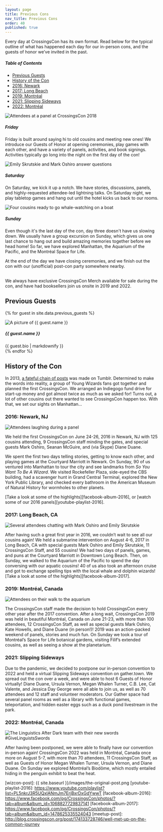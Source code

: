 ```yaml
---
layout: page
title: Previous Cons
nav_title: Previous Cons
order: 40
published: true
---
```


Every day at CrossingsCon has its own format. Read below for the typical outline of what has happened each day for our in-person cons, and the guests of honor we’ve invited in the past.

##### Table of Contents
- [Previous Guests](#previous-guests)
- [History of the Con](#history-of-the-con)
- [2016: Newark](#2016-newark-nj)
- [2017: Long Beach](#2017-long-beach-ca)
- [2019: Montréal](#2019-montréal-canada)
- [2021: Slipping Sideways](#2021-slipping-sideways)
- [2022: Montréal](#2022-montréal-canada)

<div class="card-deck">
  <div class="card">
    <img class="card-img-top" src="{{site.baseurl}}/images/2019new/panel-audience-square.jpg" alt="Attendees at a panel at CrossingsCon 2018">
    <div class="card-body">
      <h5 class="card-title">Friday</h5>
      <p class="card-text">Friday is built around saying hi to old cousins and meeting new ones! We introduce our Guests of Honor at opening ceremonies, play games with each other, and have a variety of panels, activities, and book signings. Activities typically go long into the night on the first day of the con!</p>
    </div>
  </div>
  <div class="card">
    <img class="card-img-top" src="{{site.baseurl}}/images/2019new/invitational-judging-square.jpg" alt="Emily Skrutskie and Mark Oshiro answer questions">
    <div class="card-body">
      <h5 class="card-title">Saturday</h5>
      <p class="card-text">On Saturday, we kick it up a notch. We have stories, discussions, panels, and highly-requested attendee-led lightning talks. On Saturday night, we play tabletop games and hang out until the hotel kicks us back to our rooms.</p>
    </div>
  </div>
  <div class="card">
    <img class="card-img-top" src="{{site.baseurl}}/images/2019new/sunday-bridge-square.jpg" alt="Four cousins ready to go whale-watching on a boat">
    <div class="card-body">
      <h5 class="card-title">Sunday</h5>
      <p class="card-text">Even though it's the last day of the con, day three doesn't have us slowing down. We usually have a group excursion on Sunday, which gives us one last chance to hang out and build amazing memories together before we head home! So far, we have explored Manhattan, the Aquarium of the Pacific, and the Montréal Space for Life.</p>
      <p class="card-text">At the end of the day we have closing ceremonies, and we finish out the con with our (unofficial) post-con party somewhere nearby.</p>
    </div>
  </div>
</div>

<br>
We always have exclusive CrossingsCon Merch available for sale during the con, and have had booksellers join us onsite in 2019 and 2022.


## Previous Guests

<!-- CrossingsCon is proud to welcome our guests of honor for 2022!

If you're not familiar with the works of some of our guests, our staff put together a guide on where to start with each of their respective bibliographies, including some reviews. Take a look at it <a href="{{ site.baseurl }}/pdfs/where_to_start_guests.pdf">here!</a> -->

{% for guest in site.data.previous_guests %}
<div class="row py-3">
  <div class="col-12 col-md-3">
    <img src="{{ site.baseurl }}/images/guests/{{ guest.image }}" alt="A picture of {{ guest.name }}">
  </div>
  <div class="col-12 col-md-9">
    <h5 class="mt-3 mt-md-0">{{ guest.name }}</h5>
    {{ guest.bio | markdownify }}
  </div>
</div>
{% endfor %}

## History of the Con

In 2013, [a fateful chain of posts](https://dispatchrabbi.tumblr.com/post/52352879845/woven-from-sapphire-fiber-robotamputee) was made on Tumblr. Determined to make the words into reality, a group of Young Wizards fans got together and planned the first CrossingsCon. We arranged an Indiegogo fund drive for start-up money and got almost twice as much as we asked for! Turns out, a lot of other cousins out there wanted to see CrossingsCon happen too. With that, we set our sights on Manhattan…

### 2016: Newark, NJ

<img src="{{ site.baseurl }}/images/carousel/2016-audience.jpg" class="img-fluid" alt="Attendees laughing during a panel">

We held the first CrossingsCon on June 24-26, 2016 in Newark, NJ with 125 cousins attending, 9 CrossingsCon staff minding the gates, and special guests Mark Oshiro, Seanan McGuire, and (via Skype) Diane Duane.

We spent the first two days telling stories, getting to know each other, and playing games at the Courtyard Marriott in Newark. On Sunday, 90 of us ventured into Manhattan to tour the city and see landmarks from _So You Want To Be A Wizard_. We visited Rockefeller Plaza, side-eyed the CBS building, had a scavenger hunt in Grand Central Terminal, explored the New York Public Library, and checked every bathroom in the American Museum of Natural History for wormholes to other planets.

[Take a look at some of the highlights][facebook-album-2016], or [watch some of our 2016 panels][youtube-playlist-2016].

### 2017: Long Beach, CA

<img src="{{ site.baseurl }}/images/carousel/hanging-with-mark-and-emily.jpg" class="img-fluid" alt="Several attendees chatting with Mark Oshiro and Emily Skrutskie">

After having such a great first year in 2016, we couldn’t wait to see all our cousins again! We held a submarine intervention on August 4-6, 2017 in Long Beach, CA with special guests Mark Oshiro and Emily Skrutskie, 11 CrossingsCon Staff, and 55 cousins!
We had two days of panels, games, and puns at the Courtyard Marriott in Downtown Long Beach. Then, on Sunday, we walked to the Aquarium of the Pacific to spend the day conversing with our aquatic cousins! 40 of us also took an afternoon cruise and got to exchange spelling tips with the local whale and dolphin wizards!
[Take a look at some of the highlights][facebook-album-2017].

<!-- ## 2018: Summer Meetups
After the 2017 convention, the CrossingsCon staff made the decision to hold CrossingsCon every other year in order to make the convention better and more accessible to attendees. However, two years is a long time to go without seeing your cousins, so we’re hosting meetups across the continental U.S. over the course of the summer!
Find more information [here][meetup-post]. -->

### 2019: Montréal, Canada

<img src="{{ site.baseurl }}/images/2019new/baron1-wide.jpg" class="img-fluid" alt="Attendees on their walk to the aquarium">

The CrossingsCon staff made the decision to hold CrossingsCon every other year after the 2017 convention. After a long wait, CrossingsCon 2019 was held in beautiful Montréal, Canada on June 21-23, with more than 100 attendees, 12 CrossingsCon Staff, as well as special guests Mark Oshiro, Kate Howells, and Diane Duane (in person!)! 2019 was an action-packed weekend of panels, stories and much fun. On Sunday we took a tour of Montréal’s Space for Life botanical gardens, visiting Filif’s extended cousins, as well as seeing a show at the planetarium.

### 2021: Slipping Sideways

Due to the pandemic, we decided to postpone our in-person convention to 2022 and held a virtual Slipping Sideways convention on gather.town. We spread out the con over a week, and were able to host 6 Guests of Honor virtually! Diane Duane, Ursula Vernon, Megan Whalen Turner, C.B. Lee, Cat Valente, and Jessica Day George were all able to join us, as well as 70 attendees and 12 staff and volunteer moderators. Our Gather space had several panel rooms as well as a library with functional games, teleportation, and hidden easter eggs such as a duck pond livestream in the park.

### 2022: Montréal, Canada

<img src="{{ site.baseurl }}/images/2022/GiveLinguistsSwords-Edited.jpg" class="img-fluid" alt="The Linguistics After Dark team with their new swords #GiveLinguistsSwords">

After having been postponed, we were able to finally have our convention in-person again! CrossingsCon 2022 was held in Montréal, Canada once more on August 5-7, with more than 70 attendees, 11 CrossingsCon Staff, as well as Guests of Honor Megan Whalen Turner, Ursula Vernon, and Diane Duane. On Sunday we explored Montréal’s Biodôme, which mostly entailed hiding in the penguin exhibit to beat the heat.

[wizcon-post]: {{ site.baseurl }}/images/the-original-post.png
[youtube-playlist-2016]: https://www.youtube.com/playlist?list=PL5nkrJ3R5UQxlANmJm7ErjBxrDxGdYwwT
[facebook-album-2016]: https://www.facebook.com/pg/CrossingsCon/photos/?tab=album&album_id=1068827729837141
[facebook-album-2017]: https://www.facebook.com/pg/CrossingsCon/photos/?tab=album&album_id=1478625335524043
[meetup-post]: http://blog.crossingscon.org/post/174133728746/well-met-up-on-the-common-journey



